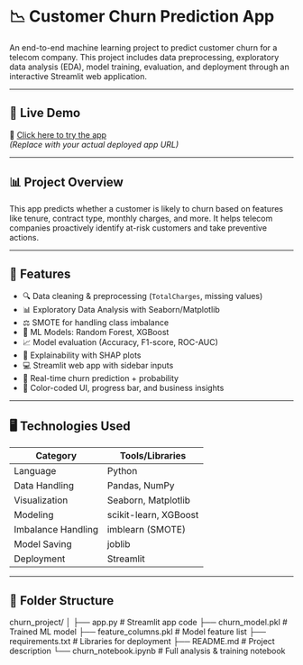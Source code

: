 # 📉 Customer Churn Prediction App

An end-to-end machine learning project to predict customer churn for a telecom company. This project includes data preprocessing, exploratory data analysis (EDA), model training, evaluation, and deployment through an interactive Streamlit web application.

---

## 🚀 Live Demo

🔗 [Click here to try the app](https://your-streamlit-url.com)  
_(Replace with your actual deployed app URL)_

---

## 📊 Project Overview

This app predicts whether a customer is likely to churn based on features like tenure, contract type, monthly charges, and more. It helps telecom companies proactively identify at-risk customers and take preventive actions.

---

## 🧠 Features

- 🔍 Data cleaning & preprocessing (`TotalCharges`, missing values)
- 📊 Exploratory Data Analysis with Seaborn/Matplotlib
- ⚖️ SMOTE for handling class imbalance
- 🤖 ML Models: Random Forest, XGBoost
- 📈 Model evaluation (Accuracy, F1-score, ROC-AUC)
- 🧠 Explainability with SHAP plots
- 💻 Streamlit web app with sidebar inputs
- 🎯 Real-time churn prediction + probability
- 🎨 Color-coded UI, progress bar, and business insights

---

## 🖥️ Technologies Used

| Category         | Tools/Libraries                     |
|------------------|-------------------------------------|
| Language         | Python                              |
| Data Handling    | Pandas, NumPy                       |
| Visualization    | Seaborn, Matplotlib                 |
| Modeling         | scikit-learn, XGBoost               |
| Imbalance Handling| imblearn (SMOTE)                   |
| Model Saving     | joblib                              |
| Deployment       | Streamlit                           |

---

## 📁 Folder Structure

churn_project/
│
├── app.py # Streamlit app code
├── churn_model.pkl # Trained ML model
├── feature_columns.pkl # Model feature list
├── requirements.txt # Libraries for deployment
├── README.md # Project description
└── churn_notebook.ipynb # Full analysis & training notebook
